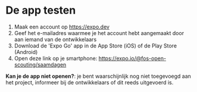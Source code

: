 # De app testen

1. Maak een account op <https://expo.dev>
2. Geef het e-mailadres waarmee je het account hebt aangemaakt door aan iemand van de ontwikkelaars
3. Download de 'Expo Go' app in de App Store (iOS) of de Play Store (Android)
4. Open deze link op je smartphone: <https://expo.io/@fos-open-scouting/saamdagen>

**Kan je de app niet openen?**: je bent waarschijnlijk nog niet toegevoegd aan het project, informeer bij de ontwikkelaars of dit reeds uitgevoerd is.